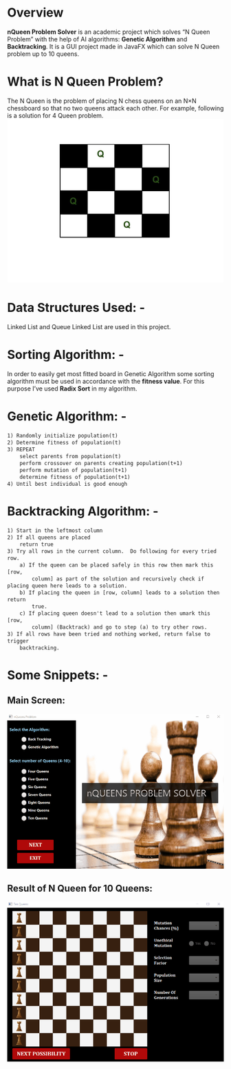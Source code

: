 
# Overview
**nQueen Problem Solver** is an academic project which solves “N Queen Problem” with the help of AI algorithms: **Genetic Algorithm** and **Backtracking**. It is a GUI project made in JavaFX which can solve N Queen problem up to 10 queens.
# What is N Queen Problem?
The N Queen is the problem of placing N chess queens on an N×N chessboard so that no two queens attack each other. For example, following is a solution for 4 Queen problem.
![Sample of N Queen]( https://github.com/mohebmithani/NQueen-An-AI-Project/blob/master/nQueens/images/sampleBoard.jpg)
# Data Structures Used: -
Linked List and Queue Linked List are used in this project.
# Sorting Algorithm: -
In order to easily get most fitted board in Genetic Algorithm some sorting algorithm must be used in accordance with the **fitness value**. For this purpose I’ve used **Radix Sort** in my algorithm.
# Genetic Algorithm: -
~~~
1) Randomly initialize population(t)
2) Determine fitness of population(t)
3) REPEAT
    select parents from population(t)
    perform crossover on parents creating population(t+1)
    perform mutation of population(t+1)
    determine fitness of population(t+1)
4) Until best individual is good enough
~~~ 
# Backtracking Algorithm: -
~~~
1) Start in the leftmost column
2) If all queens are placed
    return true
3) Try all rows in the current column.  Do following for every tried row.
    a) If the queen can be placed safely in this row then mark this [row, 
        column] as part of the solution and recursively check if placing queen here leads to a solution.
    b) If placing the queen in [row, column] leads to a solution then return 
        true.
    c) If placing queen doesn't lead to a solution then umark this [row, 
        column] (Backtrack) and go to step (a) to try other rows.
3) If all rows have been tried and nothing worked, return false to trigger 
    backtracking.
~~~
# Some Snippets: -
## Main Screen:
![Main Screen](https://github.com/mohebmithani/NQueen-An-AI-Project/blob/master/nQueens/images/mainScreen.gif)
## Result of N Queen for 10 Queens:
![Main Screen](https://github.com/mohebmithani/NQueen-An-AI-Project/blob/master/nQueens/images/result.gif)

